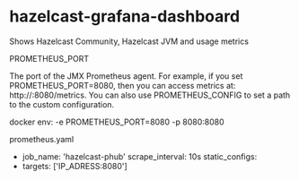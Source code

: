 # hazelcast-grafana-dashboard
Shows Hazelcast Community, Hazelcast JVM and usage metrics

PROMETHEUS_PORT

The port of the JMX Prometheus agent. For example, if you set PROMETHEUS_PORT=8080, then you can access metrics at: http://<hostname>:8080/metrics. You can also use PROMETHEUS_CONFIG to set a path to the custom configuration.

docker env:
 -e PROMETHEUS_PORT=8080
 -p 8080:8080 
 

prometheus.yaml
- job_name: 'hazelcast-phub'
scrape_interval: 10s
static_configs:
- targets: ['IP_ADRESS:8080']
 
